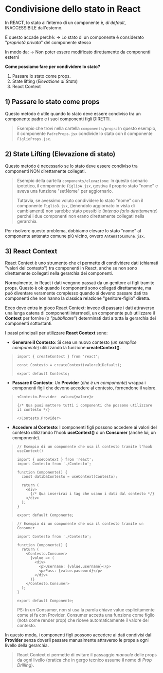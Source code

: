
# Condivisione dello stato in React

In REACT, lo stato all'interno di un componente è, *di default*, INACCESSIBILE dall'esterno.

E questo accade perchè:
-> Lo stato di un componente è considerato "*proprietà privata*" del componente stesso

In modo da:
-> Non poter essere modificato direttamente da componenti esterni

**Come possiamo fare per condividere lo stato?**

1) Passare lo stato come props.
2) State lifting (*Elevazione di Stato*)
3) React Context

## 1) Passare lo stato come props
Questo metodo è utile quando lo stato deve essere condiviso tra un componente padre e i suoi componenti figli DIRETTI.

> Esempio che trovi nella cartella `components/props`: In questo esempio, il componente
> `PadreProps.jsx` condivide lo stato con il componente `FiglioProps.jsx`.

## 2) State Lifting (Elevazione di stato)
Questo metodo è necessario se lo stato deve essere condiviso
tra componenti NON direttamente collegati.

> Esempio della cartella `components/elevazione`: In questo scenario ipotetico, il
> componente `FiglioA.jsx`, gestiva il proprio stato "nome" e aveva una
> funzione "setNome" per aggiornarlo.
>
> Tuttavia, se avessimo voluto condividere lo stato "nome" con il componente `FiglioB.jsx`, (tenendolo aggiornato in vista di cambiamenti) non sarebbe stato possibile (*intendo farlo direttamente*) perché i due componenti non erano direttamente collegati nella gerarchia.

Per risolvere questo problema, dobbiamo elevare lo stato "nome" al componente antenato comune più vicino, ovvero `AntenatoComune.jsx`.

## 3) React Context
React Context è uno strumento che ci permette di condividere dati (chiamati "valori del contesto") tra componenti in React, anche se non sono direttamente collegati nella gerarchia dei componenti.

Normalmente, in React i dati vengono passati da un genitore ai figli tramite props.
Questo è ok quando i componenti sono collegati direttamente, ma può diventare veramente complesso quando si devono passare dati tra componenti che non hanno la classica relazione "genitore-figlio" diretta.

Ecco dove entra in gioco React Context: invece di passare i dati attraverso una lunga catena di componenti intermedi, un componente può utilizzare il **Context** per fornire (*o "pubblicare"*) determinati dati a tutta la gerarchia dei componenti sottostanti.

I passi principali per utilizzare **React Context** sono:

- **Generare il Contesto**: Si crea un nuovo contesto (*un semplice componente*) utilizzando la funzione **createContext()**.

>     import { createContext } from 'react';
>
>     const Contesto = createContext(valoreDiDefault);
>
>     export default Contesto;


- **Passare il Contesto**: Un **Provider** (*che è un componente*) wrappa i componenti figli che devono accedere al contesto, fornendone il valore.

>     <Contesto.Provider  value={valore}>
>
>     {/* Qua puoi mettere tutti i componenti che possono utilizzare il contesto */}
>
>     </Contesto.Provider>



- **Accedere al Contesto**: I componenti figli possono accedere ai valori del contesto utilizzando l'hook **useContext()** o un **Consumer** (anche lui, un componente).

>     // Esempio di un componente che usa il contesto tramite l'hook useContext()
>
>     import { useContext } from 'react';
>     import Contesto from './Contesto';
>
>     function Componente() {
>       const datiDaContesto = useContext(Contesto);
>
>       return (
>         <div>
>           {/* Qua inserirai i tag che usano i dati dal contesto */}
>         </div>
>       );
>     }
>
>     export default Componente;


>     // Esempio di un componente che usa il contesto tramite un Consumer
>
>     import Contesto from './Contesto';
>
>     function Componente() {
>       return (
>         <Contesto.Consumer>
>           {value => (
>             <div>
>               <p>Username: {value.username}</p>
>               <p>Pass: {value.password}</p>
>             </div>
>           )}
>         </Contesto.Consumer>
>       );
>     }
>
>     export default Componente;
>
> PS: In un Consumer, non si usa la parola chiave value esplicitamente
> come si fa con Provider. Consumer accetta una funzione come figlio
> (nota come render prop) che riceve automaticamente il valore del
> contesto.









In questo modo, i componenti figli possono accedere ai dati condivisi dal **Provider**
senza doverli passare manualmente attraverso le props a ogni livello della gerarchia.

> React Context ci permette di evitare il passaggio *manuale* delle props da ogni livello (pratica che in gergo tecnico assume il nome di *Prop Drilling*).
